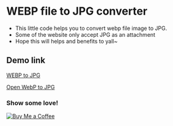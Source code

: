 # WEBP file to JPG converter
- This little code helps you to convert webp file image to JPG.
- Some of the website only accept JPG as an attachment
- Hope this will helps and benefits to yall~

## Demo link
[WEBP to JPG](https://webp2jpg-tvzhudavjgrkgnnvtqsrf4.streamlit.app/)


<a href="https://webp2jpg-tvzhudavjgrkgnnvtqsrf4.streamlit.app/" target="_blank">Open WebP to JPG</a>


### Show some love!
[![Buy Me a Coffee](https://img.buymeacoffee.com/button-api/?text=Buy%20me%20a%20coffee&emoji=☕&slug=suriyakame&button_colour=FFDD00&font_colour=000000&font_family=Cookie&outline_colour=000000&coffee_colour=ffffff)](https://buymeacoffee.com/suriyakame)
